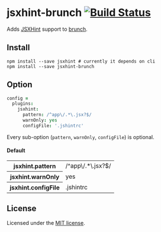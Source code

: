 # jsxhint-brunch [![Build Status](https://travis-ci.org/travis-ci/travis-api.svg?branch=master)](https://travis-ci.org/travis-ci/travis-api)

Adds [JSXHint](https://github.com/STRML/JSXHint) support to [brunch](http://brunch.io).

## Install

```
npm install --save jsxhint # currently it depends on cli
npm install --save jsxhint-brunch
```

## Option

```coffeescript
config =
  plugins:
    jsxhint:
      pattern: /^app\/.*\.jsx?$/
      warnOnly: yes
      configFile: '.jshintrc'
```

Every sub-option (`pattern`, `warnOnly`, `configFile`) is optional.

#### Default

<table>
  <tr>
    <th>jsxhint.pattern</th>
    <td>/^app\/.*\.jsx?$/</td>
  </tr>
  <tr>
    <th>jsxhint.warnOnly</th>
    <td>yes</td>
  </tr>
  <tr>
    <th>jsxhint.configFile</th>
    <td>.jshintrc</td>
  </tr>
</table>

## License

Licensed under the [MIT license](jsxhint-brunch/blob/master/LICENSE-MIT).
